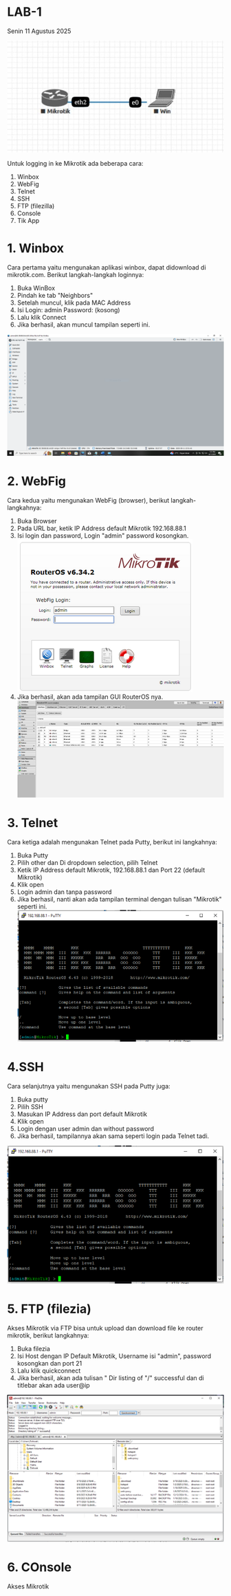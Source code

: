 # LAB-1
Senin 11 Agustus 2025

![topo](topo.jpeg)

Untuk logging in ke Mikrotik ada beberapa cara:
1. Winbox
2. WebFig
3. Telnet
4. SSH
5. FTP (filezilla)
6. Console
7. Tik App

# 1. Winbox
   Cara pertama yaitu mengunakan aplikasi winbox, dapat didownload di mikrotik.com. Berikut langkah-langkah loginnya:
   1. Buka WinBox
   2. Pindah ke tab "Neighbors"
   3. Setelah muncul, klik pada MAC Address
   4. Isi Login: admin Password: (kosong)
   5. Lalu klik Connect
   6. Jika berhasil, akan muncul tampilan seperti ini.

![winbox](winbox.PNG)

# 2. WebFig
  Cara kedua yaitu mengunakan WebFig (browser), berikut langkah-langkahnya: 
   1. Buka Browser
   2. Pada URL bar, ketik IP Address default Mikrotik 192.168.88.1
   3. Isi login dan password, Login "admin" password kosongkan.
   ![webfig](webfigsatu.png)
   5. Jika berhasil, akan ada tampilan GUI RouterOS nya.
   ![webfigg](webfigdua.png)

# 3. Telnet
   Cara ketiga adalah mengunakan Telnet pada Putty, berikut ini langkahnya:
   1. Buka Putty
   2. Pilih other dan Di dropdown selection, pilih Telnet
   3. Ketik IP Address default Mikrotik, 192.168.88.1 dan Port 22 (default Mikrotik)
   4. Klik open
   5. Login admin dan tanpa password
   6. Jika berhasil, nanti akan ada tampilan terminal dengan tulisan "Mikrotik" seperti ini.
![Telnet](telnet.PNG)

# 4.SSH
   Cara selanjutnya yaitu mengunakan SSH pada Putty juga:
   1. Buka putty
   2. Pilih SSH
   3. Masukan IP Address dan port default Mikrotik
   4. Klik open
   5. Login dengan user admin dan without password
   6. Jika berhasil, tampilannya akan sama seperti login pada Telnet tadi.

![ssh](telnet.PNG)

# 5. FTP (filezia)
   Akses Mikrotik via FTP bisa untuk upload dan download file ke router mikrotik, berikut langkahnya:
   1. Buka filezia
   2. Isi Host dengan IP Default Mikrotik, Username isi "admin", password kosongkan dan port 21
   3. Lalu klik quickconnect
   4. Jika berhasil, akan ada tulisan " Dir listing of "/" successful dan di titlebar akan ada user@ip

![zia](zia.PNG)

# 6. COnsole
   Akses Mikrotik 
